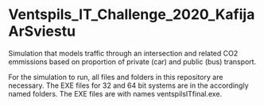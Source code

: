 # Ventspils_IT_Challenge_2020_KafijaArSviestu

Simulation that models traffic through an intersection and related CO2 emmissions based on proportion of private (car) and public (bus) transport.

For the simulation to run, all files and folders in this repository are necessary. The EXE files for 32 and 64 bit systems are in the accordingly named folders. The EXE files are with names ventspilsITfinal.exe.

